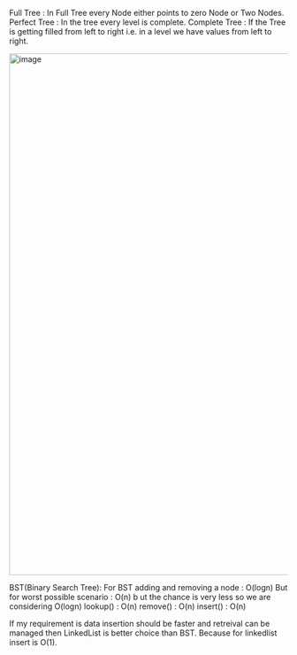 Full Tree : In Full Tree every Node either points to zero Node or Two Nodes.
Perfect Tree : In the tree every level is complete.
Complete Tree : If the Tree is getting filled from left to right i.e. in a level we have values from left to right.

<img width="943" alt="image" src="https://github.com/GrowingStone07/python/assets/106248741/a0c0b459-431f-4140-a6c2-da6e21d6e085">

BST(Binary Search Tree):
For BST adding and removing a node : O(logn)
But for worst possible scenario : O(n) b ut the chance is very less so we are considering O(logn)
lookup() : O(n)
remove() : O(n)
insert() : O(n)


If my requirement is data insertion should be faster and retreival can be managed then LinkedList is better choice than BST.
Because for linkedlist insert is O(1).
